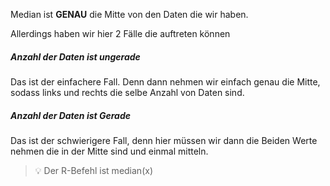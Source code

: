 Median ist **GENAU** die Mitte von den Daten die wir haben.

Allerdings haben wir hier 2 Fälle die auftreten können

##### Anzahl der Daten ist ungerade
Das ist der einfachere Fall. Denn dann nehmen wir einfach genau die Mitte, sodass links und rechts die selbe Anzahl von Daten sind.

##### Anzahl der Daten ist Gerade
Das ist der schwierigere Fall, denn hier müssen wir dann die Beiden Werte nehmen die in der Mitte sind und einmal mitteln.

>💡 Der R-Befehl ist median(x)